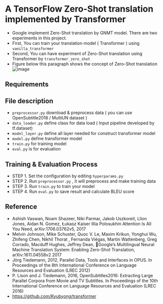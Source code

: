 # A TensorFlow Zero-Shot translation implemented by Transformer 
 * Google implement Zero-Shot translation by GNMT model. There are two experiments in this project.
 * First, You can train your translation model ( Transformer ) using `vanilla_transformer`
 * Second, You can have experiment of Zero-Shot translation using Transformer by `transformer_zero_shot`
 * Figure below this paragraph shows the concept of Zero-Shot translation
![image](https://1.bp.blogspot.com/-jwgtcgkgG2o/WDSBrwu9jeI/AAAAAAAABbM/2Eobq-N9_nYeAdeH-sB_NZGbhyoSWgReACLcB/s640/image01.gif)

## Requirements
  
## File description
  * `preprocessor.py` download & preprocess data ( you can use OpenSubtitle2018 / MultiUN dataset )
  * `data_loader.py` define class for data load ( Input pipeline developed by tf.dataset)
  * `model_layer.py` define all layer needed for construct transformer model
  * `model.py` define transformer model    
  * `train.py` for training model
  * `eval.py` is for evaluation

## Training & Evaluation Process 
* STEP 1. Set the configuration by editing `hyperparams.py` 
* STEP 2. Run `preprocessor.py` , it will preprocess and make training data 
* STEP 3. Run `train.py` to train your model
* STEP 4. Run `eval.py` to save result and calculate BLEU score

## Reference 
  * Ashish Vaswan, Noam Shazeer, Niki Parmar, Jakob Uszkoreit, Llion Jones, Aidan N. Gomez, Łukasz Kaiser Illia Polosukhin  Attention Is All You Need, arXiv:1706.03762v5, 2017
  * Melvin Johnson, Mike Schuster, Quoc V. Le, Maxim Krikun, Yonghui Wu, Zhifeng Chen, Nikhil Thorat , Fernanda Viégas, Martin Wattenberg, Greg Corrado, Macduff Hughes, Jeffrey Dean,  Google’s Multilingual Neural Machine Translation System: Enabling Zero-Shot Translation, arXiv:1611.04558v2 2017  
  * Jörg Tiedemann, 2012, Parallel Data, Tools and Interfaces in OPUS. In Proceedings of the 8th International Conference on Language Resources and Evaluation (LREC 2012)
  * P. Lison and J. Tiedemann, 2016, OpenSubtitles2016: Extracting Large Parallel Corpora from Movie and TV Subtitles. In Proceedings of the 10th International Conference on Language Resources and Evaluation (LREC 2016)
  * https://github.com/Kyubyong/transformer
  
